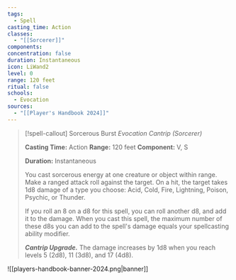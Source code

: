 ```yaml
---
tags:
  - Spell
casting_time: Action
classes:
  - "[[Sorcerer]]"
components:
concentration: false
duration: Instantaneous
icon: LiWand2
level: 0
range: 120 feet
ritual: false
schools:
  - Evocation
sources: 
  - "[[Player's Handbook 2024]]"
---
```

>[!spell-callout] Sorcerous Burst
>_Evocation Cantrip (Sorcerer)_
>
>**Casting Time:** Action
>**Range:** 120 feet
>**Component:** V, S
>
>**Duration:** Instantaneous
>
>You cast sorcerous energy at one creature or object within range. Make a ranged attack roll against the target. On a hit, the target takes 1d8 damage of a type you choose: Acid, Cold, Fire, Lightning, Poison, Psychic, or Thunder.
>
>If you roll an 8 on a d8 for this spell, you can roll another d8, and add it to the damage. When you cast this spell, the maximum number of these d8s you can add to the spell's damage equals your spellcasting ability modifier.
>
>**_Cantrip Upgrade._** The damage increases by 1d8 when you reach levels 5 (2d8), 11 (3d8), and 17 (4d8).


![[players-handbook-banner-2024.png|banner]]